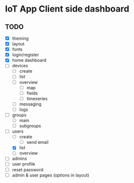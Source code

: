# IoT App Client side dashboard

## TODO

- [x] theming
- [x] layout
- [x] fonts
- [x] login/register
- [x] home dashboard
- [ ] devices
  - [ ] create
  - [ ] list
  - [ ] overview
    - [ ] map
    - [ ] fields
    - [ ] timeseries
  - [ ] messaging
  - [ ] logs
- [ ] groups
  - [ ] main
  - [ ] subgroups
- [ ] users
  - [ ] create
    - [ ] send email
  - [x] list
  - [ ] overview
- [ ] admins
- [ ] user profile
- [ ] reset password
- [ ] admin & user pages (options in layout)

